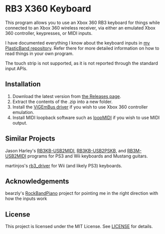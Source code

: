 # RB3 X360 Keyboard

This program allows you to use an Xbox 360 RB3 keyboard for things while connected to an Xbox 360 wireless receiver, via either an emulated Xbox 360 controller, keypresses, or MIDI inputs.

I have documented everything I know about the keyboard inputs in [my PlasticBand repository](https://github.com/TheNathannator/PlasticBand/blob/main/Docs/Instruments/Pro%20Keyboard/Xbox%20360.md). Refer there for more detailed information on how to read things in your own program.

The touch strip is not supported, as it is not reported through the standard input APIs.

## Installation

1. Download the latest version from [the Releases page](../../releases/latest).
2. Extract the contents of the .zip into a new folder.
3. Install the [ViGEmBus driver](https://github.com/ViGEm/ViGEmBus/releases/latest) if you wish to use Xbox 360 controller emulation.
4. Install MIDI loopback software such as [loopMIDI](https://www.tobias-erichsen.de/software/loopmidi.html) if you wish to use MIDI output.

## Similar Projects

Jason Harley's [RB3KB-USB2MIDI](https://jasonharley2o.com/wiki/doku.php?id=rb3keyboard), [RB3KB-USB2PSKB](https://jasonharley2o.com/wiki/doku.php?id=rb3keyboardps), and [RB3M-USB2MIDI](https://jasonharley2o.com/wiki/doku.php?id=rb3mustang) programs for PS3 and Wii keyboards and Mustang guitars.

martinjos's [rb3_driver](https://github.com/martinjos/rb3_driver) for Wii (and likely PS3) keyboards.

## Acknowledgements

bearzly's [RockBandPiano](https://github.com/bearzly/RockBandPiano) project for pointing me in the right direction with how the inputs work

## License

This project is licensed under the MIT License. See [LICENSE](LICENSE) for details.
